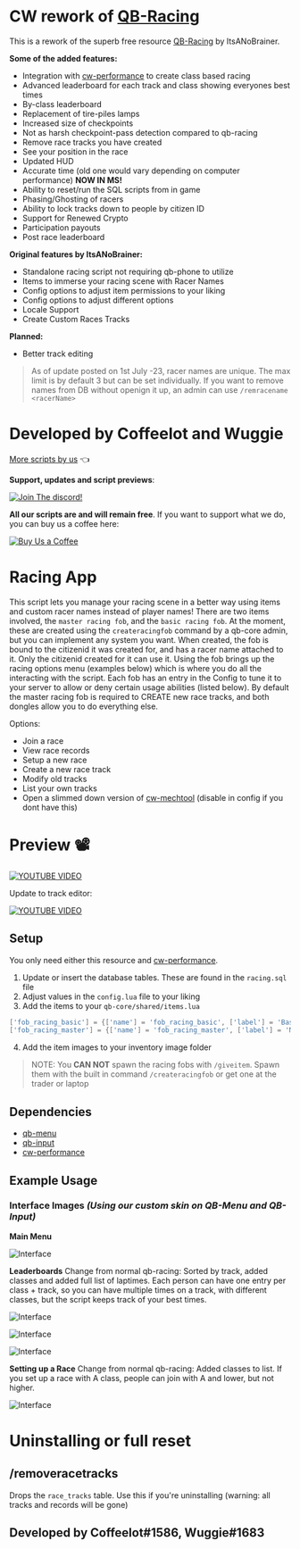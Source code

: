 # CW rework of [QB-Racing](https://github.com/ItsANoBrainer/qb-racing)

This is a rework of the superb free resource [QB-Racing](https://github.com/ItsANoBrainer/qb-racing) by ItsANoBrainer.


**Some of the added features:**
- Integration with [cw-performance](https://github.com/Coffeelot/cw-performance) to create class based racing
- Advanced leaderboard for each track and class showing everyones best times
- By-class leaderboard
- Replacement of tire-piles lamps
- Increased size of checkpoints
- Not as harsh checkpoint-pass detection compared to qb-racing
- Remove race tracks you have created
- See your position in the race
- Updated HUD
- Accurate time (old one would vary depending on computer performance) **NOW IN MS!**
- Ability to reset/run the SQL scripts from in game
- Phasing/Ghosting of racers
- Ability to lock tracks down to people by citizen ID
- Support for Renewed Crypto
- Participation payouts
- Post race leaderboard

**Original features by ItsANoBrainer:**
- Standalone racing script not requiring qb-phone to utilize
- Items to immerse your racing scene with Racer Names
- Config options to adjust item permissions to your liking
- Config options to adjust different options
- Locale Support
- Create Custom Races Tracks

**Planned:** 
- Better track editing

> As of update posted on 1st July -23, racer names are unique. The max limit is by default 3 but can be set individually. If you want to remove names from DB without openign it up, an admin can use `/remracename <racerName>`


# Developed by Coffeelot and Wuggie
[More scripts by us](https://github.com/stars/Coffeelot/lists/cw-scripts)  👈

**Support, updates and script previews**:

[![Join The discord!](https://cdn.discordapp.com/attachments/977876510620909579/1013102122985857064/discordJoin.png)](https://discord.gg/FJY4mtjaKr )

**All our scripts are and will remain free**. If you want to support what we do, you can buy us a coffee here:

[![Buy Us a Coffee](https://www.buymeacoffee.com/assets/img/guidelines/download-assets-sm-2.svg)](https://www.buymeacoffee.com/cwscriptbois )

# Racing App

This script lets you manage your racing scene in a better way using items and custom racer names instead of player names! There are two items involved, the `master racing fob`, and the `basic racing fob`. At the moment, these are created using the `createracingfob` command by a qb-core admin, but you can implement any system you want. When created, the fob is bound to the citizenid it was created for, and has a racer name attached to it. Only the citizenid created for it can use it. Using the fob brings up the racing options menu (examples below) which is where you do all the interacting with the script. Each fob has an entry in the Config to tune it to your server to allow or deny certain usage abilities (listed below). By default the master racing fob is required to CREATE new race tracks, and both dongles allow you to do everything else.

Options:
 - Join a race
 - View race records
 - Setup a new race
 - Create a new race track
 - Modify old tracks
 - List your own tracks
 - Open a slimmed down version of [cw-mechtool](https://github.com/Coffeelot/cw-mechtool) (disable in config if you dont have this)
 

# Preview 📽
[![YOUTUBE VIDEO](http://img.youtube.com/vi/APtMydz4gF8/0.jpg)](https://youtu.be/APtMydz4gF8)

Update to track editor:

[![YOUTUBE VIDEO](http://img.youtube.com/vi/N_HI0jAsgbg/0.jpg)](https://youtu.be/N_HI0jAsgbg)
## Setup
You only need either this resource and [cw-performance](https://github.com/Coffeelot/cw-performance).

1. Update or insert the database tables. These are found in the `racing.sql` file
2. Adjust values in the `config.lua` file to your liking
3. Add the items to your `qb-core/shared/items.lua`
```lua
['fob_racing_basic'] = {['name'] = 'fob_racing_basic', ['label'] = 'Basic Racing GPS', ['weight'] = 500, ['type'] = 'item', ['image'] = 'fob_racing_basic.png', ['unique'] = true, ['useable'] = true, ['shouldClose'] = true, ['description'] = 'This basic GPS allows someone to join custom races.'},
['fob_racing_master'] = {['name'] = 'fob_racing_master', ['label'] = 'Master Racing GPS', ['weight'] = 500, ['type'] = 'item', ['image'] = 'fob_racing_master.png', ['unique'] = true, ['useable'] = true, ['shouldClose'] = true, ['description'] = 'This master GPS allows someone to create custom races.'},
```
4. Add the item images to your inventory image folder

> NOTE: You **CAN NOT** spawn the racing fobs with `/giveitem`. Spawn them with the built in command `/createracingfob` or get one at the trader or laptop

## Dependencies
* [qb-menu](https://github.com/qbcore-framework/qb-menu)
* [qb-input](https://github.com/qbcore-framework/qb-input)
* [cw-performance](https://github.com/Coffeelot/cw-performance)



## Example Usage
### Interface Images *(Using our custom skin on QB-Menu and QB-Input)*

**Main Menu**

![Interface](https://media.discordapp.net/attachments/977876510620909579/1124705899257266236/image.png)

**Leaderboards**
Change from normal qb-racing: Sorted by track, added classes and added full list of laptimes. Each person can have one entry per class + track, so you can have multiple times on a track, with different classes, but the script keeps track of your best times.

![Interface](https://media.discordapp.net/attachments/977876510620909579/1124705965816680468/image.png)

![Interface](https://media.discordapp.net/attachments/977876510620909579/1124706008057511976/image.png)

![Interface](https://media.discordapp.net/attachments/977876510620909579/1124706061652332594/image.png)

**Setting up a Race**
Change from normal qb-racing: Added classes to list. If you set up a race with A class, people can join with A and lower, but not higher.

![Interface](https://media.discordapp.net/attachments/977876510620909579/1124706228547891270/image.png)

# Uninstalling or full reset
## /removeracetracks
Drops the `race_tracks` table. Use this if you're uninstalling (warning: all tracks and records will be gone)
## Developed by Coffeelot#1586, Wuggie#1683
